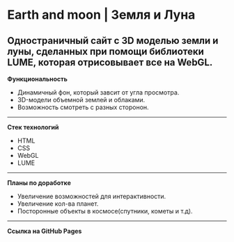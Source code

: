 # Earth and moon | Земля и Луна

Одностраничный сайт с 3D моделью земли и луны, сделанных при помощи библиотеки LUME, которая отрисовывает все на WebGL.
----
**Функциональность** 
 * Динамичный фон, который завсит от угла просмотра.
 * 3D-модели объемной землей и облаками.
 * Возможность смотреть с разных сторонон.
----
**Стек технологий**
 * HTML
 * CSS
 * WebGL
 * LUME
----
**Планы по доработке**
* Увеличение возможностей для интерактивности.
* Увеличение кол-ва планет.
* Посторонные объекты в космосе(спутники, кометы и т.д).
----
**Ссылка на GitHub Pages**
 
